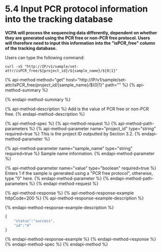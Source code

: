# 5.4 Input PCR protocol information into the tracking database

**VCPA will process the sequencing data differently, dependent on whether they are generated using the PCR free or non-PCR free protocol. Users will therefore need to input this information into the "isPCR\_free" column of the tracking database.**

Users can type the following command:

```text
curl -sS "http://IP/v1/sample/set-attr/isPCR_free/${project_id}/${sample_name}/${0|1}"
```

{% api-method method="get" host="http://IP/v1/sample/set-attr/isPCR\_free/${project\_id}/${sample\_name}/${0\|1}" path="" %}
{% api-method-summary %}

{% endapi-method-summary %}

{% api-method-description %}
Add is the value of PCR free or non-PCR free.
{% endapi-method-description %}

{% api-method-spec %}
{% api-method-request %}
{% api-method-path-parameters %}
{% api-method-parameter name="project\_id" type="string" required=true %}
This is the project ID outputted by Section 3.2.
{% endapi-method-parameter %}

{% api-method-parameter name="sample\_name" type="string" required=true %}
Sample name information.
{% endapi-method-parameter %}

{% api-method-parameter name="value" type="boolean" required=true %}
Enters 1 if the sample is generated using a "PCR free protocol", otherwise, type "0" here.
{% endapi-method-parameter %}
{% endapi-method-path-parameters %}
{% endapi-method-request %}

{% api-method-response %}
{% api-method-response-example httpCode=200 %}
{% api-method-response-example-description %}

{% endapi-method-response-example-description %}

```javascript
{
    "status":"success",
    "id":"4"
}
```
{% endapi-method-response-example %}
{% endapi-method-response %}
{% endapi-method-spec %}
{% endapi-method %}



